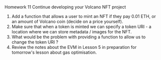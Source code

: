 Homework 11
Continue developing your Volcano NFT project
1. Add a function that allows a user to mint an NFT if they pay 0.01 ETH, or an amount of
Volcano coin (decide on a price yourself).
2. Make sure that when a token is minted we can specify a token URI - a location where
we can store metadata / images for the NFT.
3. What would be the problem with providing a function to allow us to change the token
URI ?
4. Review the notes about the EVM in Lesson 5 in preparation for tomorrow's lesson
about gas optimisation.
